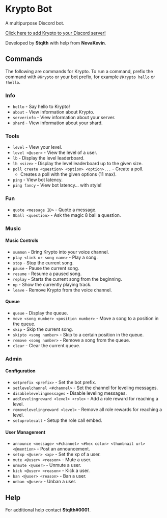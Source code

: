 # Krypto Bot

A multipurpose Discord bot.

[Click here to add Krypto to your Discord server!](https://discordapp.com/oauth2/authorize?client_id=634452930166259732&scope=bot&permissions=8)

Developed by **Stqlth** with help from **NovaKevin**.

## Commands

The following are commands for Krypto. To run a command, prefix the command with `@Krypto` or your bot prefix, for example `@Krypto hello` or `!hello`.

### Info

* `hello` - Say hello to Krypto!
* `about` - View information about Krypto.
* `serverinfo` - View information about your server.
* `shard` - View information about your shard.

### Tools

* `level` - View your level.
* `level <@user>` - View the level of a user.
* `lb` - Display the level leaderboard.
* `lb <size>` - Display the level leaderboard up to the given size.
* `poll create <question> <option> <option>...` - Create a poll.
  * Creates a poll with the given options (11 max).
* `ping` - View bot latency.
* `ping fancy` - View bot latency... with style!

### Fun

* `quote <message ID>` - Quote a message.
* `8ball <question>` - Ask the magic 8 ball a question.

### Music

#### Music Controls

* `summon` - Bring Krypto into your voice channel.
* `play <link or song name>` - Play a song.
* `stop` - Stop the current song.
* `pause` - Pause the current song.
* `resume` - Resume a paused song.
* `replay` - Starts the current song from the beginning.
* `np` - Show the currently playing track.
* `leave` - Remove Krypto from the voice channel.

#### Queue

* `queue` - Display the queue.
* `move <song number> <position number>` - Move a song to a position in the queue.
* `skip` - Skip the current song.
* `skipto <song number>` - Skip to a certain position in the queue.
* `remove <song number>` - Remove a song from the queue.
* `clear` - Clear the current queue.

### Admin

#### Configuration

* `setprefix <prefix>` - Set the bot prefix.
* `setlevelchannel <#channel>` - Set the channel for leveling messages.
* `disablelevelingmessages` - Disable leveling messages.
* `addlevelingreward <level> <role>` - Add a role reward for reaching a level.
* `removelevelingreward <level>` - Remove all role rewards for reaching a level.
* `setuprolecall` - Setup the role call embed.

#### User Management

* `announce <message> <#channel> <#hex color> <thumbnail url> <@mention>` - Post an announcement.
* `setxp <@user> <xp>` - Set the xp of a user.
* `mute <@user> <reason>` - Mute a user.
* `unmute <@user>` - Unmute a user.
* `kick <@user> <reason>` - Kick a user.
* `ban <@user> <reason>` - Ban a user.
* `unban <@user>` - Unban a user.

## Help

For additional help contact **Stqlth#0001**.
